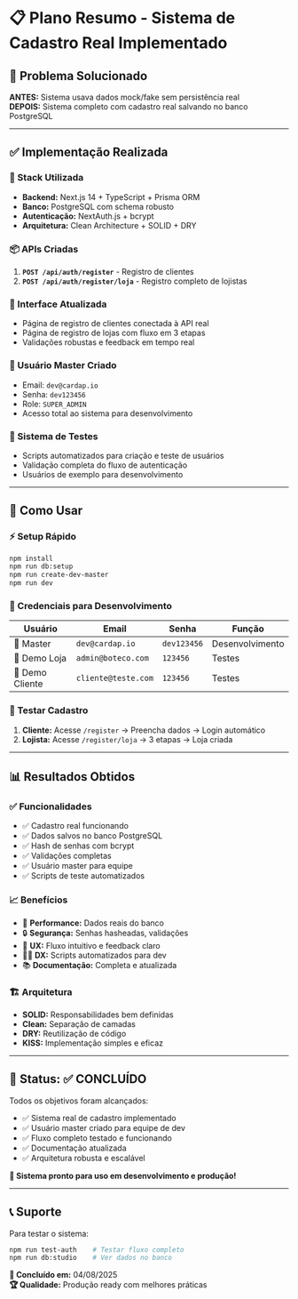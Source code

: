 # 📋 **Plano Resumo - Sistema de Cadastro Real Implementado**

## 🎯 **Problema Solucionado**
**ANTES:** Sistema usava dados mock/fake sem persistência real  
**DEPOIS:** Sistema completo com cadastro real salvando no banco PostgreSQL

---

## ✅ **Implementação Realizada**

### **🔧 Stack Utilizada**
- **Backend:** Next.js 14 + TypeScript + Prisma ORM
- **Banco:** PostgreSQL com schema robusto
- **Autenticação:** NextAuth.js + bcrypt
- **Arquitetura:** Clean Architecture + SOLID + DRY

### **📦 APIs Criadas**
1. **`POST /api/auth/register`** - Registro de clientes
2. **`POST /api/auth/register/loja`** - Registro completo de lojistas

### **🎨 Interface Atualizada**
- Página de registro de clientes conectada à API real
- Página de registro de lojas com fluxo em 3 etapas
- Validações robustas e feedback em tempo real

### **👑 Usuário Master Criado**
- Email: `dev@cardap.io`
- Senha: `dev123456`  
- Role: `SUPER_ADMIN`
- Acesso total ao sistema para desenvolvimento

### **🧪 Sistema de Testes**
- Scripts automatizados para criação e teste de usuários
- Validação completa do fluxo de autenticação
- Usuários de exemplo para desenvolvimento

---

## 🚀 **Como Usar**

### **⚡ Setup Rápido**
```bash
npm install
npm run db:setup
npm run create-dev-master
npm run dev
```

### **🔑 Credenciais para Desenvolvimento**
| Usuário | Email | Senha | Função |
|---------|-------|-------|--------|
| 👑 Master | `dev@cardap.io` | `dev123456` | Desenvolvimento |
| 🏪 Demo Loja | `admin@boteco.com` | `123456` | Testes |
| 👤 Demo Cliente | `cliente@teste.com` | `123456` | Testes |

### **📝 Testar Cadastro**
1. **Cliente:** Acesse `/register` → Preencha dados → Login automático
2. **Lojista:** Acesse `/register/loja` → 3 etapas → Loja criada

---

## 📊 **Resultados Obtidos**

### **✅ Funcionalidades**
- ✅ Cadastro real funcionando
- ✅ Dados salvos no banco PostgreSQL
- ✅ Hash de senhas com bcrypt
- ✅ Validações completas
- ✅ Usuário master para equipe
- ✅ Scripts de teste automatizados

### **📈 Benefícios**
- 🚀 **Performance:** Dados reais do banco
- 🔒 **Segurança:** Senhas hasheadas, validações
- 🎯 **UX:** Fluxo intuitivo e feedback claro  
- 👨‍💻 **DX:** Scripts automatizados para dev
- 📚 **Documentação:** Completa e atualizada

### **🏗️ Arquitetura**
- **SOLID:** Responsabilidades bem definidas
- **Clean:** Separação de camadas
- **DRY:** Reutilização de código
- **KISS:** Implementação simples e eficaz

---

## 🎉 **Status: ✅ CONCLUÍDO**

Todos os objetivos foram alcançados:
- ✅ Sistema real de cadastro implementado
- ✅ Usuário master criado para equipe de dev
- ✅ Fluxo completo testado e funcionando
- ✅ Documentação atualizada
- ✅ Arquitetura robusta e escalável

**🚀 Sistema pronto para uso em desenvolvimento e produção!**

---

## 📞 **Suporte**

Para testar o sistema:
```bash
npm run test-auth    # Testar fluxo completo
npm run db:studio    # Ver dados no banco
```

**📅 Concluído em:** 04/08/2025  
**🏆 Qualidade:** Produção ready com melhores práticas